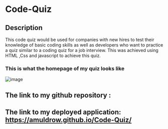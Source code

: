 # Code-Quiz
## Description 
This code quiz would be used for companies with new hires to test their knowledge of basic coding skills as well as developers who want to practice a quiz similar to a coding quiz for a job interview. This was achieved using HTML ,Css and javascript to achieve this quiz.

### This is what the homepage of my quiz looks like 
![image](https://user-images.githubusercontent.com/92446866/143798926-abd909fc-0a21-4411-b3fc-101eba5b989a.png)


## The link to my github repository :
## The link to my deployed application: https://amuldrow.github.io/Code-Quiz/
